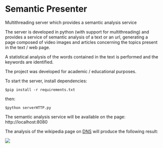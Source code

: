 # Semantic Presenter
Multithreading server which provides a semantic analysis service

The server is developed in python (with support for multithreading) and provides a service of semantic analysis of a text or an url, generating a page composed of video images and articles concerning the topics present in the text / web page.

A statistical analysis of the words contained in the text is performed and the keywords are identified.

The project was developed for academic / educational purposes.

To start the server, install dependencies:

    $pip install -r requirements.txt

then:

    $python serverHTTP.py

The semantic analysis service will be available on the page: http://localhost:8080

The analysis of the wikipedia page on [DNS](https://en.wikipedia.org/wiki/Domain_Name_System) will produce the following result:

![](https://i.imgur.com/YOdXEkN.png?raw=true)
